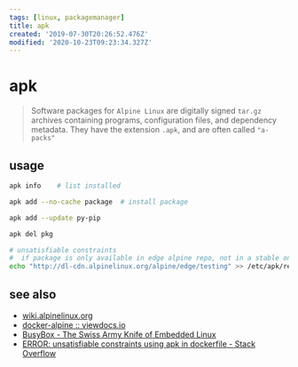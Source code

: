 ```yaml
---
tags: [linux, packagemanager]
title: apk
created: '2019-07-30T20:26:52.476Z'
modified: '2020-10-23T09:23:34.327Z'
---
```


# apk

> Software packages for `Alpine Linux` are digitally signed `tar.gz` archives containing programs, configuration files, and dependency metadata. They have the extension `.apk`, and are often called `"a-packs"`

## usage
```sh
apk info    # list installed

apk add --no-cache package  # install package

apk add --update py-pip

apk del pkg

# unsatisfiable constraints
#  if package is only available in edge alpine repo, not in a stable one
echo "http://dl-cdn.alpinelinux.org/alpine/edge/testing" >> /etc/apk/repositories
```

## see also
- [wiki.alpinelinux.org](https://wiki.alpinelinux.org/wiki/Alpine_Linux_package_management)
- [docker-alpine :: viewdocs.io](http://gliderlabs.viewdocs.io/docker-alpine/)
- [BusyBox - The Swiss Army Knife of Embedded Linux](https://busybox.net/downloads/BusyBox.html)
- [ERROR: unsatisfiable constraints using apk in dockerfile - Stack Overflow](https://stackoverflow.com/a/48893148)



